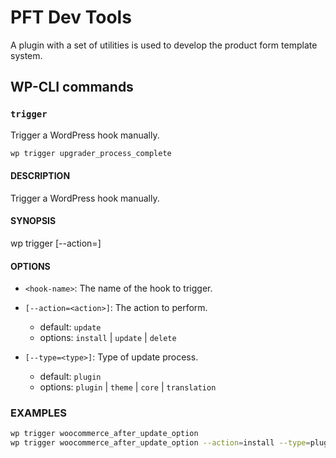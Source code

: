 # PFT Dev Tools
A plugin with a set of utilities is used to develop the product form template system.


## WP-CLI commands

### `trigger`

Trigger a WordPress hook manually.

```sh
wp trigger upgrader_process_complete 
```

#### DESCRIPTION

Trigger a WordPress hook manually.

#### SYNOPSIS

  wp trigger <action> [--action=<action>]

#### OPTIONS

* `<hook-name>`: The name of the hook to trigger.
* `[--action=<action>]`: The action to perform.
  - default: `update`
  - options: `install` | `update` | `delete`

* `[--type=<type>]`: Type of update process.
  - default: `plugin`
  - options: `plugin` | `theme` | `core` | `translation`

### EXAMPLES

```sh
wp trigger woocommerce_after_update_option
wp trigger woocommerce_after_update_option --action=install --type=plugin
```